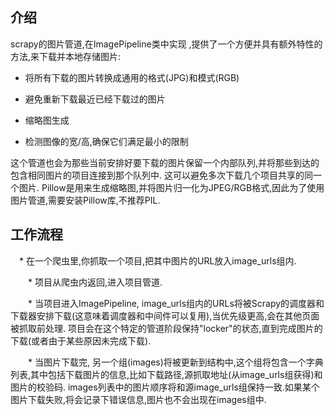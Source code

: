 ## 介绍
scrapy的图片管道,在ImagePipeline类中实现 ,提供了一个方便并具有额外特性的方法,来下载并本地存储图片:

* 将所有下载的图片转换成通用的格式(JPG)和模式(RGB)

* 避免重新下载最近已经下载过的图片

* 缩略图生成

* 检测图像的宽/高,确保它们满足最小的限制

这个管道也会为那些当前安排好要下载的图片保留一个内部队列,并将那些到达的包含相同图片的项目连接到那个队列中. 这可以避免多次下载几个项目共享的同一个图片.
Pillow是用来生成缩略图,并将图片归一化为JPEG/RGB格式,因此为了使用图片管道,需要安装Pillow库,不推荐PIL.

## 工作流程
　* 在一个爬虫里,你抓取一个项目,把其中图片的URL放入image_urls组内.

　　* 项目从爬虫内返回,进入项目管道.

　　* 当项目进入ImagePipeline, image_urls组内的URLs将被Scrapy的调度器和下载器安排下载(这意味着调度器和中间件可以复用),当优先级更高,会在其他页面被抓取前处理. 项目会在这个特定的管道阶段保持"locker"的状态,直到完成图片的下载(或者由于某些原因未完成下载).

　　* 当图片下载完, 另一个组(images)将被更新到结构中,这个组将包含一个字典列表,其中包括下载图片的信息,比如下载路径,源抓取地址(从image_urls组获得)和图片的校验码. images列表中的图片顺序将和源image_urls组保持一致.如果某个图片下载失败,将会记录下错误信息,图片也不会出现在images组中.